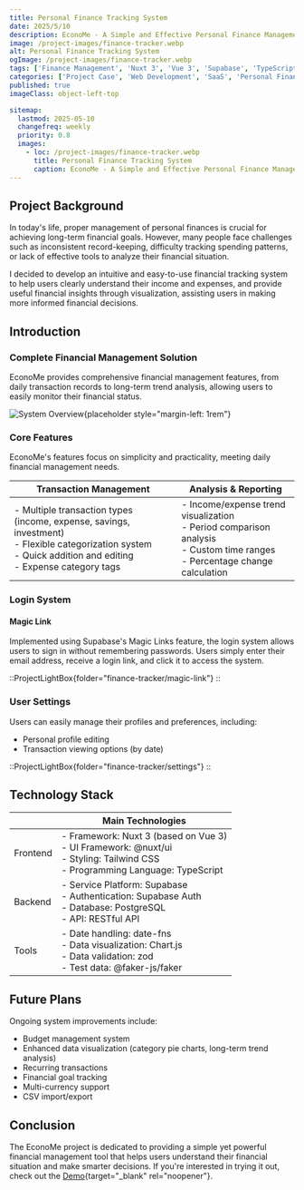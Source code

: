 ```yaml
---
title: Personal Finance Tracking System
date: 2025/5/10
description: EconoMe - A Simple and Effective Personal Finance Management Solution
image: /project-images/finance-tracker.webp
alt: Personal Finance Tracking System
ogImage: /project-images/finance-tracker.webp
tags: ['Finance Management', 'Nuxt 3', 'Vue 3', 'Supabase', 'TypeScript', 'Tailwind CSS']
categories: ['Project Case', 'Web Development', 'SaaS', 'Personal Finance']
published: true
imageClass: object-left-top

sitemap:
  lastmod: 2025-05-10
  changefreq: weekly
  priority: 0.8
  images:
    - loc: /project-images/finance-tracker.webp
      title: Personal Finance Tracking System
      caption: EconoMe - A Simple and Effective Personal Finance Management Solution
---
```


## Project Background

In today's life, proper management of personal finances is crucial for achieving long-term financial goals. However, many people face challenges such as inconsistent record-keeping, difficulty tracking spending patterns, or lack of effective tools to analyze their financial situation.

I decided to develop an intuitive and easy-to-use financial tracking system to help users clearly understand their income and expenses, and provide useful financial insights through visualization, assisting users in making more informed financial decisions.

## Introduction

### Complete Financial Management Solution

EconoMe provides comprehensive financial management features, from daily transaction records to long-term trend analysis, allowing users to easily monitor their financial status.

![System Overview](/project-images/finance-tracker/overview.webp){placeholder style="margin-left: 1rem"}

### Core Features

EconoMe's features focus on simplicity and practicality, meeting daily financial management needs.

<!-- prettier-ignore-start -->
| Transaction Management | Analysis & Reporting |
| ------- | ------- |
| - Multiple transaction types (income, expense, savings, investment)<br>- Flexible categorization system<br>- Quick addition and editing<br>- Expense category tags | - Income/expense trend visualization<br>- Period comparison analysis<br>- Custom time ranges<br>- Percentage change calculation |
<!-- prettier-ignore-end -->

### Login System

#### Magic Link

Implemented using Supabase's Magic Links feature, the login system allows users to sign in without remembering passwords. Users simply enter their email address, receive a login link, and click it to access the system.

::ProjectLightBox{folder="finance-tracker/magic-link"}
::

### User Settings

Users can easily manage their profiles and preferences, including:

- Personal profile editing
- Transaction viewing options (by date)

::ProjectLightBox{folder="finance-tracker/settings"}
::

## Technology Stack

<!-- prettier-ignore-start -->
|      | Main Technologies  |
| ---- | ------- |
| Frontend | - Framework: Nuxt 3 (based on Vue 3)<br>- UI Framework: @nuxt/ui<br>- Styling: Tailwind CSS<br>- Programming Language: TypeScript |
| Backend | - Service Platform: Supabase<br>- Authentication: Supabase Auth<br>- Database: PostgreSQL<br>- API: RESTful API |
| Tools | - Date handling: date-fns<br>- Data visualization: Chart.js<br>- Data validation: zod<br>- Test data: @faker-js/faker |
<!-- prettier-ignore-end -->

## Future Plans

Ongoing system improvements include:

- Budget management system
- Enhanced data visualization (category pie charts, long-term trend analysis)
- Recurring transactions
- Financial goal tracking
- Multi-currency support
- CSV import/export

## Conclusion

The EconoMe project is dedicated to providing a simple yet powerful financial management tool that helps users understand their financial situation and make smarter decisions. If you're interested in trying it out, check out the [Demo](https://econo-me-tracker.vercel.app/){target="\_blank" rel="noopener"}.
